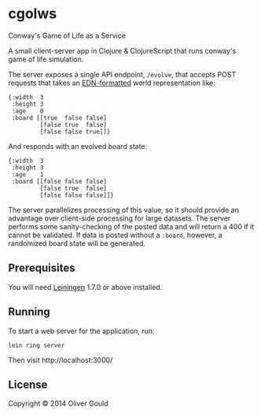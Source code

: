 # cgolws

Conway's Game of Life as a Service

A small client-server app in Clojure & ClojureScript that runs
conway's game of life simulation.

The server exposes a single API endpoint, `/evolve`, that accepts POST
requests that takes an
[EDN-formatted](https://github.com/edn-format/edn) world
representation like:

    {:width  3
     :height 3
     :age    0
     :board [[true  false false]
             [false true  false]
             [false false true]]}

And responds with an evolved board state:

    {:width  3
     :height 3
     :age    1
     :board [[false false false]
             [false true  false]
             [false false false]]}

The server parallelizes processing of this value, so it should provide
an advantage over client-side processing for large datasets. The
server performs some sanity-checking of the posted data and will
return a 400 if it cannot be validated. If data is posted
without a `:board`, however, a randomized board state will be
generated.

## Prerequisites

You will need [Leiningen][1] 1.7.0 or above installed.

[1]: https://github.com/technomancy/leiningen

## Running

To start a web server for the application, run:

    lein ring server

Then visit http://localhost:3000/

## License

Copyright © 2014 Oliver Gould
